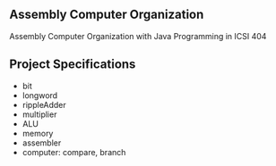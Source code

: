## Assembly Computer Organization

Assembly Computer Organization with Java Programming in ICSI 404

## Project Specifications

- bit
- longword
- rippleAdder
- multiplier
- ALU
- memory
- assembler
- computer: compare, branch